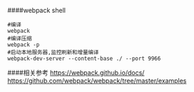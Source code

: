 ####webpack shell
    
    #编译
    webpack
    #编译压缩
    webpack -p
    #启动本地服务器,监控刷新和增量编译
    webpack-dev-server --content-base ./ --port 9966

####相关参考 
<https://webpack.github.io/docs/>
<https://github.com/webpack/webpack/tree/master/examples>